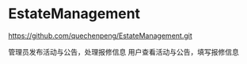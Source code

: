 # EstateManagement

https://github.com/quechenpeng/EstateManagement.git

管理员发布活动与公告，处理报修信息
用户查看活动与公告，填写报修信息
